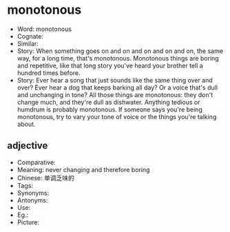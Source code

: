 # monotonous

- Word: monotonous
- Cognate: 
- Similar: 
- Story: When something goes on and on and on and on and on, the same way, for a long time, that's monotonous. Monotonous things are boring and repetitive, like that long story you've heard your brother tell a hundred times before.
- Story: Ever hear a song that just sounds like the same thing over and over? Ever hear a dog that keeps barking all day? Or a voice that's dull and unchanging in tone? All those things are monotonous: they don't change much, and they're dull as dishwater. Anything tedious or humdrum is probably monotonous. If someone says you're being monotonous, try to vary your tone of voice or the things you're talking about.

## adjective

- Comparative: 
- Meaning: never changing and therefore boring
- Chinese: 单调乏味的
- Tags: 
- Synonyms: 
- Antonyms: 
- Use: 
- Eg.: 
- Picture: 

